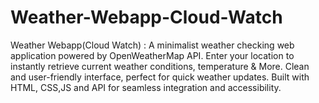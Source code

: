 # Weather-Webapp-Cloud-Watch
Weather Webapp(Cloud Watch) : A minimalist weather checking web application powered by OpenWeatherMap API. Enter your location to instantly retrieve current weather conditions, temperature &amp; More. Clean and user-friendly interface, perfect for quick weather updates. Built with HTML, CSS,JS and API for seamless integration and accessibility.
